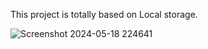 This project is totally based on Local storage. 

![Screenshot 2024-05-18 224641](https://github.com/Atoshsingh/ShopNest/assets/129285881/d61e77c8-4c6f-49a0-8c9a-29b34f0f68db)
